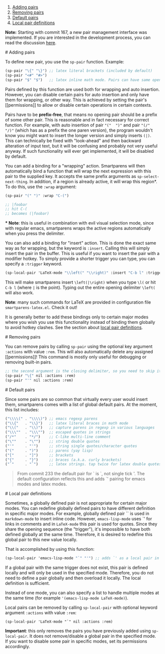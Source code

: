 1. [Adding pairs](#adding-pairs)
2. [Removing pairs](#removing-pairs)
3. [Default pairs](#default-pairs)
4. [Local pair definitions](#local-pair-definitions)

**Note:** Starting with commit 167, a new pair management interface was implemented. If you are interested in the development process, you can read the discussion [here](https://github.com/Fuco1/smartparens/issues/31).

<a name="adding-pairs" />
# Adding pairs

To define new pair, you use the `sp-pair` function. Example:

```scheme
(sp-pair "\{" "\}") ;; latex literal brackets (included by default)
(sp-pair "<#" "#>")
(sp-pair "$" "$")   ;; latex inline math mode. Pairs can have same opening and closing string
```

Pairs defined by this function are used both for wrapping and auto insertion. However, you can disable certain pairs for auto insertion and only have them for wrapping, or other way. This is achieved by setting the pair's [[permissions]] to allow or disable certain operations in certain contexts.

Pairs have to be **prefix-free**, that means no opening pair should be a prefix of some other pair. This is reasonable and in fact necessary for correct function. For example, with auto insertion of pair `"("  ")"` and pair `"(/"  "/)"` (which has as a prefix the one paren version), the program wouldn't know you might want to insert the longer version and simply inserts `(|)`. This can technically be fixed with "look-ahead" and then backward alteration of input text, but it will be confusing and probably not very useful anyway. If such functionality will ever get implemented, it will be disabled by default.

You can add a binding for a "wrapping" action. Smartparens will then automatically bind a function that will wrap the next expression with this pair to the supplied key. It accepts the same prefix arguments as `sp-select-next-thing`. In addition, if a region is already active, it will wrap this region\*. To do this, use the `:wrap` argument:

```scheme
(sp-pair "(" ")" :wrap "C-(")

;; |foobar
;; hit C-(
;; becomes (|foobar)
```

**\* Note**: this is useful in combination with evil visual selection mode, since with regular emacs, smartparens wraps the active regions automatically when you press the delimiter.

You can also add a binding for "insert" action. This is done the exact same way as for wrapping, but the keyword is `:insert`. Calling this will simply insert the pair in the buffer. This is useful if you want to insert the pair with a modifier hotkey. To simply provide a shorter trigger you can type, you can specify a `:trigger` keyword.

```scheme
(sp-local-pair 'LaTeX-mode "\\left(" "\\right)" :insert "C-b l" :trigger "\\l(")
```

This will make smartparens insert `\left(|\right)` when you type `\l(` or hit `C-b l` (where `|` is the point). Typing out the entire opening delimiter `\left(` will also work.

**Note**: many such commands for LaTeX are provided in configuration file `smartparens-latex.el`. Check it out!

It is generally better to add these bindings only to certain major modes where you wish you use this functionality instead of binding them globally to avoid hotkey clashes. See the section about [local pair definitions](#local-pair-definitions).

<a name="removing-pairs" />
# Removing pairs

You can remove pairs by calling `sp-pair` using the optional key argument `:actions` with value `:rem`. This will also automatically delete any assigned [[permissions]]! This command is mostly only useful for debugging or removing built-in pairs.

```scheme
;; the second argument is the closing delimiter, so you need to skip it with nil
(sp-pair "\{" nil :actions :rem)
(sp-pair "'" nil :actions :rem)
```

<a name="default-pairs" />
# Default pairs

Since some pairs are so common that virtually every user would insert them, smartparens comes with a list of global default pairs. At the moment, this list includes:

```scheme
("\\\\(" . "\\\\)") ;; emacs regexp parens
("\\{"   . "\\}")   ;; latex literal braces in math mode
("\\("   . "\\)")   ;; capture parens in regexp in various languages
("\\\""  . "\\\"")  ;; escaped quotes in strings
("/*"    . "*/")    ;; C-like multi-line comment
("\""    . "\"")    ;; string double quotes
("'"     . "'")     ;; string single quotes/character quotes
("("     . ")")     ;; parens (yay lisp)
("["     . "]")     ;; brackets
("{"     . "}")     ;; braces (a.k.a. curly brackets)
("`"     . "`")     ;; latex strings. tap twice for latex double quotes
```

> From commit 233 the default pair for \` is \`, not single tick '. The default configuration reflects this and adds `' pairing for emacs modes and latex modes.

<a name="local-pair-definitions" />
# Local pair definitions

Sometimes, a globally defined pair is not appropriate for certain major modes. You can redefine globally defined pairs to have different definition in specific major modes. For example, globally defined pair \`\` is used in `markdown-mode` to insert inline code. However, `emacs-lisp-mode` uses \`' for links in comments and in `LaTeX-mode` this pair is used for quotes. Since they share the opening sequence (the "trigger"), it's impossible to have both defined globally at the same time. Therefore, it is desired to redefine this global pair to this new value locally.

That is accomplished by using this function:

```scheme
(sp-local-pair 'emacs-lisp-mode "`" "'") ;; adds `' as a local pair in emacs-lisp-mode
```

If a global pair with the same trigger does not exist, this pair is defined locally and will only be used in the specified mode. Therefore, you do not need to define a pair globally and then overload it locally. The local definition is sufficient.

Instead of one mode, you can also specify a list to handle multiple modes at the same time (for example `'(emacs-lisp-mode LaTeX-mode)`).

Local pairs can be removed by calling `sp-local-pair` with optional keyword argument `:actions` with value `:rem`:

```elisp
(sp-local-pair 'LaTeX-mode "`" nil :actions :rem)
```

**Important**: this only removes the pairs you have previously added using `sp-local-pair`. It does not remove/disable a global pair in the specified mode. If you want to disable some pair in specific modes, set its permissions accordingly.

